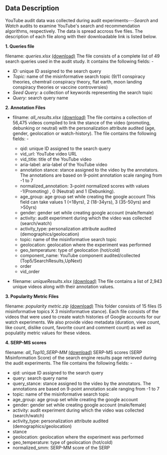 ## Data Description

YouTube audit data was collected during audit experiments---<i>Search</i> and <i>Watch</i> audits to examine YouTube's search and recommendation algorithms, respectively. The data is spread accross five files. The description of each file along with their downloadable link is listed below.

**1. Queries file** 

filename: *queries.xlsx* [(download)](https://github.com/social-comp/YouTubeAudit-data/blob/master/queries.xlsx?raw=true)
   The file consists of a complete list of 49 search queries used in the audit study. It contains the following fields: -
   
   * *ID:* unique ID assigned to the search query
   * *Topic:* name of the misinformative search topic (9/11 conspiracy theories, chemtrail conspiracy theory, flat earth, moon landing conspiracy theories or vaccine controversies)
   * *Seed Query:* a collection of keywords representing the search topic
   * *Query:* search query name
   
**2. Annotation Files**

* filname: *all_results.xlsx* [(download)](https://github.com/social-comp/YouTubeAudit-data/blob/master/all_results.xlsx?raw=true)
The file contains a collection of 56,475 videos compiled to link the stance of the video (promoting, debunking or neutral) with the personalization attribute audited (age, gender, geolocation or watch-history). The file contains the following fields: -
   * qid: unique ID assigned to the search query
   * vid_url: YouTube video URL	
   * vid_title: title of the YouTube video
   * aria-label: aria-label of the YouTube video	
   * annotation stance: stance assigned to the video by the annotators. The annotations are based on 9-point annotation scale ranging from -1 to 7
   * normalized_annotation: 3-point normalized scores with values -1(Promoting) , 0 (Neutral) and 1 (Debunking).
   * age_group: age group set while creating the google account This field can take values 1 (<18yrs), 2 (18-34yrs), 3 (35-50yrs) and >50yrs)
   * gender: gender set while creating google account (male/female)
   * activity: audit experiment during which the video was collected (search/watch)
   * activity_type: personalization attribute audited (demographics/geolocation)
   * topic: name of the misinformative search topic
   * geolocation: geolocation where the experiment was performed
   * geo_temperature: type of geolocation (hot/cold)
   * component_name: YouTube component audited/collected (Top5/SearchResults,UpNext)
   * order	
   * vid_order


* filename: *uniqueResults.xlsx* [(download)](https://github.com/social-comp/YouTubeAudit-data/blob/master/uniqueResults.csv?raw=true)
The file contains a list of 2,943 unique videos along with their annotation values.

**3. Popularity Metric Files**

filename: *popularity metric.zip* [(download)](https://github.com/social-comp/YouTubeAudit-data/blob/master/popularity_metric.zip?raw=true)
This folder consists of 15 files (5 misinformative topics X 3 misinformative stance). Each file consists of the videos that were used to create watch histories of Google accounts for our watch experiments. We also provide video metadata (duration, view count, like count, dislike count, favorite count and comment count) as well as populatity metric values for these videos.



**4. SERP-MS scores** 

filename: *all_Top10_SERP-MM* [(download)](https://github.com/social-comp/YouTubeAudit-data/blob/master/all_Top10_SERP-MM.xlsx?raw=true)
SERP-MS scores (SERP Misinformation Score) of the search engine results page retrieved during the audit experiments. The file contains the following fields: -
   * qid: unique ID assigned to the search query
   * query: search query name	
   * query_stance: stance assigned to the video by the annotators. The annotations are based on 9-point annotation scale ranging from -1 to 7
   * topic: name of the misinformative search topic
   * age_group: age group set while creating the google account
   * gender: gender set while creating google account (male/female)
   * activity: audit experiment during which the video was collected (search/watch)
   * activity_type: personalization attribute audited (demographics/geolocation)
   * stance	
   * geolocation: geolocation where the experiment was performed
   * geo_temperature: type of geolocation (hot/cold)
   * normalized_smm: SERP-MM score of the SERP







